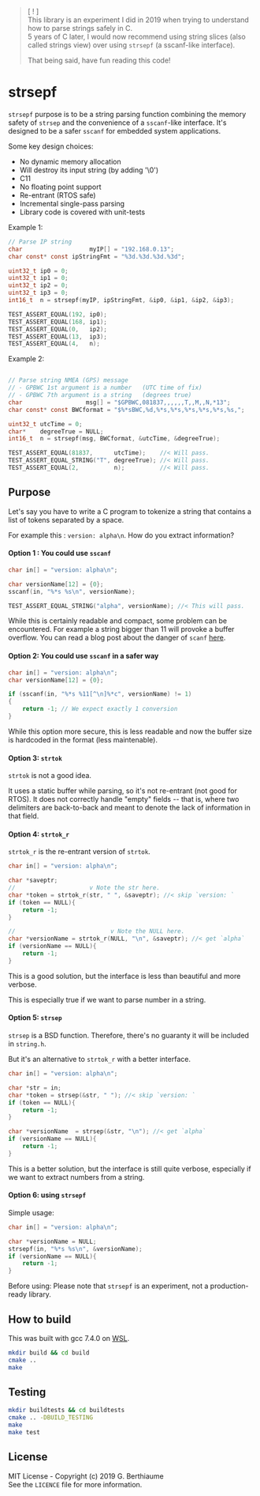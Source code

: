 > [ ! ]   
> This library is an experiment I did in 2019 when trying to understand how to parse strings safely in C.  
> 5 years of C later, I would now recommend using string slices (also called strings view) over using `strsepf` (a sscanf-like interface).
>
> 
> That being said, have fun reading this code!


# strsepf

`strsepf` purpose is to be a string parsing function combining the memory safety of `strsep` and the convenience of a `sscanf`-like interface. It's designed to be a safer `sscanf` for embedded system applications.

Some key design choices:

- No dynamic memory allocation
- Will destroy its input string (by adding '\0')
- C11
- No floating point support
- Re-entrant (RTOS safe)
- Incremental single-pass parsing
- Library code is covered with unit-tests

Example 1:

```c
// Parse IP string
char                   myIP[] = "192.168.0.13";
char const* const ipStringFmt = "%3d.%3d.%3d.%3d";

uint32_t ip0 = 0;
uint32_t ip1 = 0;
uint32_t ip2 = 0;
uint32_t ip3 = 0;
int16_t  n = strsepf(myIP, ipStringFmt, &ip0, &ip1, &ip2, &ip3);

TEST_ASSERT_EQUAL(192, ip0);
TEST_ASSERT_EQUAL(168, ip1);
TEST_ASSERT_EQUAL(0,   ip2);
TEST_ASSERT_EQUAL(13,  ip3);
TEST_ASSERT_EQUAL(4,   n);

```

Example 2:

```c

// Parse string NMEA (GPS) message
// - GPBWC 1st argument is a number   (UTC time of fix)
// - GPBWC 7th argument is a string   (degrees true)
char                  msg[] = "$GPBWC,081837,,,,,,T,,M,,N,*13";
char const* const BWCformat = "$%*sBWC,%d,%*s,%*s,%*s,%*s,%*s,%s,";

uint32_t utcTime = 0;
char*    degreeTrue = NULL;
int16_t  n = strsepf(msg, BWCformat, &utcTime, &degreeTrue);

TEST_ASSERT_EQUAL(81837,      utcTime);    //< Will pass.
TEST_ASSERT_EQUAL_STRING("T", degreeTrue); //< Will pass.
TEST_ASSERT_EQUAL(2,          n);          //< Will pass.

```

## Purpose

Let's say you have to write a C program to tokenize a string that contains a list of tokens separated by a space.

For example this : `version: alpha\n`. How do you extract information?

#### Option 1 : You could use `sscanf`

```c
char in[] = "version: alpha\n";

char versionName[12] = {0};
sscanf(in, "%*s %s\n", versionName);

TEST_ASSERT_EQUAL_STRING("alpha", versionName); //< This will pass.
```

While this is certainly readable and compact, some problem can be encountered. For example a string bigger than 11 will provoke a buffer overflow.
You can read a blog post about the danger of `scanf` [here](http://sekrit.de/webdocs/c/beginners-guide-away-from-scanf.html).

#### Option 2: You could use `sscanf` in a safer way

```c
char in[] = "version: alpha\n";
char versionName[12] = {0};

if (sscanf(in, "%*s %11[^\n]%*c", versionName) != 1)
{
    return -1; // We expect exactly 1 conversion
}
```

While this option more secure, this is less readable and now the buffer size is hardcoded in the format (less maintenable).

#### Option 3: `strtok`

`strtok` is not a good idea.

It uses a static buffer while parsing, so it's not re-entrant (not good for RTOS).
It does not correctly handle "empty" fields -- that is, where two delimiters are back-to-back and meant to denote the lack of information in that field.

#### Option 4: `strtok_r`

`strtok_r` is the re-entrant version of `strtok`.

```c
char in[] = "version: alpha\n";

char *saveptr;
//                     v Note the str here.
char *token = strtok_r(str, " ", &saveptr); //< skip `version: `
if (token == NULL){
    return -1;
}

//                           v Note the NULL here.
char *versionName = strtok_r(NULL, "\n", &saveptr); //< get `alpha`
if (versionName == NULL){
    return -1;
}
```

This is a good solution, but the interface is less than beautiful and more verbose.

This is especially true if we want to parse number in a string.

#### Option 5: `strsep`

`strsep` is a BSD function. Therefore, there's no guaranty it will be included in `string.h`.

But it's an alternative to `strtok_r` with a better interface.

```c
char in[] = "version: alpha\n";

char *str = in;
char *token = strsep(&str, " "); //< skip `version: `
if (token == NULL){
    return -1;
}

char *versionName  = strsep(&str, "\n"); //< get `alpha`
if (versionName == NULL){
    return -1;
}
```

This is a better solution, but the interface is still quite verbose, especially if we want to extract numbers from a string.

#### Option 6: using `strsepf`

Simple usage:

```c
char in[] = "version: alpha\n";

char *versionName = NULL;
strsepf(in, "%*s %s\n", &versionName);
if (versionName == NULL){
    return -1;
}
```

Before using: Please note that `strsepf` is an experiment, not a production-ready library.

## How to build

This was built with gcc 7.4.0 on [WSL](https://wiki.ubuntu.com/WSL).

```sh
mkdir build && cd build
cmake ..
make
```

## Testing

```sh
mkdir buildtests && cd buildtests
cmake .. -DBUILD_TESTING
make
make test
```

## License

MIT License - Copyright (c) 2019 G. Berthiaume  
See the `LICENCE` file for more information.
